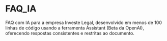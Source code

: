 # FAQ_IA
FAQ com IA para a empresa Investe Legal, desenvolvido em menos de 100 linhas de código usando a ferramenta Assistant (Beta da OpenAI), oferecendo respostas consistentes e restritas ao documento.
